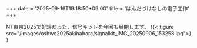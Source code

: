 +++
date = '2025-09-16T19:18:50+09:00'
title = 'はんだづけなしの電子工作'
+++

NT東京2025で好評だった、信号キットを今回も展開します。
{{< figure src="/images/oshwc2025akihabara/signalkit_IMG_20250906_153258.jpg">}}